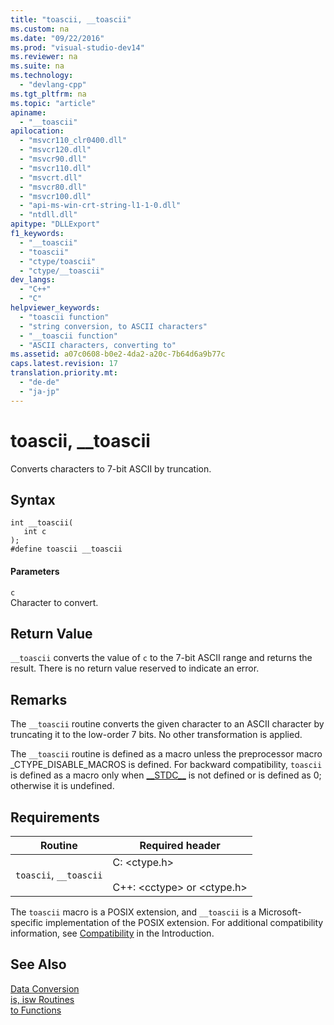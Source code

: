 ```yaml
---
title: "toascii, __toascii"
ms.custom: na
ms.date: "09/22/2016"
ms.prod: "visual-studio-dev14"
ms.reviewer: na
ms.suite: na
ms.technology: 
  - "devlang-cpp"
ms.tgt_pltfrm: na
ms.topic: "article"
apiname: 
  - "__toascii"
apilocation: 
  - "msvcr110_clr0400.dll"
  - "msvcr120.dll"
  - "msvcr90.dll"
  - "msvcr110.dll"
  - "msvcrt.dll"
  - "msvcr80.dll"
  - "msvcr100.dll"
  - "api-ms-win-crt-string-l1-1-0.dll"
  - "ntdll.dll"
apitype: "DLLExport"
f1_keywords: 
  - "__toascii"
  - "toascii"
  - "ctype/toascii"
  - "ctype/__toascii"
dev_langs: 
  - "C++"
  - "C"
helpviewer_keywords: 
  - "toascii function"
  - "string conversion, to ASCII characters"
  - "__toascii function"
  - "ASCII characters, converting to"
ms.assetid: a07c0608-b0e2-4da2-a20c-7b64d6a9b77c
caps.latest.revision: 17
translation.priority.mt: 
  - "de-de"
  - "ja-jp"
---
```

# toascii, __toascii
Converts characters to 7-bit ASCII by truncation.  
  
## Syntax  
  
```  
int __toascii(  
   int c   
);  
#define toascii __toascii  
```  
  
#### Parameters  
 `c`  
 Character to convert.  
  
## Return Value  
 `__toascii` converts the value of `c` to the 7-bit ASCII range and returns the result. There is no return value reserved to indicate an error.  
  
## Remarks  
 The `__toascii` routine converts the given character to an ASCII character by truncating it to the low-order 7 bits. No other transformation is applied.  
  
 The `__toascii` routine is defined as a macro unless the preprocessor macro _CTYPE_DISABLE_MACROS is defined. For backward compatibility, `toascii` is defined as a macro only when [__STDC\_\_](../vs140/predefined-macros.md) is not defined or is defined as 0; otherwise it is undefined.  
  
## Requirements  
  
|Routine|Required header|  
|-------------|---------------------|  
|`toascii`, `__toascii`|C: <ctype.h><br /><br /> C++: <cctype\> or <ctype.h>|  
  
 The `toascii` macro is a POSIX extension, and `__toascii` is a Microsoft-specific implementation of the POSIX extension. For additional compatibility information, see [Compatibility](../vs140/compatibility.md) in the Introduction.  
  
## See Also  
 [Data Conversion](../vs140/data-conversion.md)   
 [is, isw Routines](../vs140/is--isw-routines.md)   
 [to Functions](../vs140/to-functions.md)